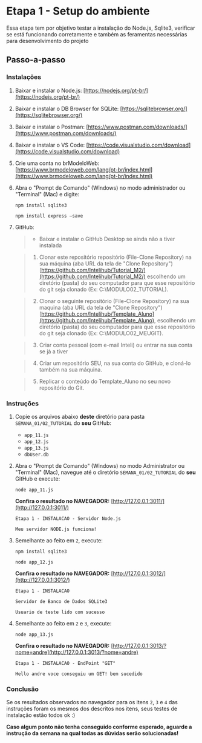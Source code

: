 # Etapa 1 - Setup do ambiente

Essa etapa tem por objetivo testar a instalação do Node.js, Sqlite3, verificar se está funcionando corretamente e também as feramentas necessárias para desenvolvimento do projeto

## Passo-a-passo

### Instalações

1. Baixar e instalar o Node.js: [https://nodejs.org/pt-br/](https://nodejs.org/pt-br/)
2. Baixar e instalar o DB Browser for SQLite: [https://sqlitebrowser.org/](https://sqlitebrowser.org/)
3. Baixar e instalar o Postman: [https://www.postman.com/downloads/](https://www.postman.com/downloads/)
4. Baixar e instalar o VS Code:  [https://code.visualstudio.com/download](https://code.visualstudio.com/download)
5. Crie uma conta no brModeloWeb:  [https://www.brmodeloweb.com/lang/pt-br/index.html](https://www.brmodeloweb.com/lang/pt-br/index.html)
6. Abra o "Prompt de Comando" (Windows) no modo administrador ou "Terminal" (Mac) e digite:

   `npm install sqlite3`
   
   `npm install express –save`

7. GitHub:
  
   > * Baixar e instalar o GitHub Desktop se ainda não a tiver instalada

   > 1. Clonar este repositório repositório (File-Clone Repository) na sua máquina (aba URL da tela de "Clone Repository") [https://github.com/Intelihub/Tutorial_M2/](https://github.com/Intelihub/Tutorial_M2/) escolhendo um diretório (pasta) do seu computador para que esse repositório do git seja clonado (Ex: C:\MODULO02_TUTORIAL).

   > 2. Clonar o seguinte repositório (File-Clone Repository) na sua maquina (aba URL da tela de "Clone Repository")  [https://github.com/Intelihub/Template_Aluno](https://github.com/Intelihub/Template_Aluno), escolhendo um diretório (pasta) do seu computador para que esse repositório do git seja clonado (Ex: C:\MODULO02_MEUGIT).

   > 3. Criar conta pessoal (com e-mail Inteli) ou entrar na sua conta se já a tiver

   > 4. Criar um repositório SEU, na sua conta do GitHub, e cloná-lo também na sua máquina.

   > 5. Replicar o conteúdo do Template_Aluno no seu novo repositório do Git.


### Instruções

1. Copie os arquivos abaixo **deste** diretório para pasta `SEMANA_01/02_TUTORIAL` do **seu** GitHub:
   
	- `app_11.js`
	- `app_12.js`
	- `app_13.js`
	- `dbUser.db`

2. Abra o "Prompt de Comando" (Windows) no modo Administrator ou "Terminal" (Mac), navegue até o diretório `SEMANA_01/02_TUTORIAL` do **seu** GitHub e execute:

	`node app_11.js`

	**Confira o resultado no NAVEGADOR:** [http://127.0.0.1:3011/](http://127.0.0.1:3011/)

	`Etapa 1 - INSTALACAO - Servidor Node.js`

	`Meu servidor NODE.js funciona!`

3. Semelhante ao feito em `2`, execute:

	`npm install sqlite3`

  	`node app_12.js`
   
	**Confira o resultado no NAVEGADOR:** [http://127.0.0.1:3012/](http://127.0.0.1:3012/)

	`Etapa 1 - INSTALACAO`
   
	`Servidor de Banco de Dados SQLite3`
   
	`Usuario de teste lido com sucesso`

4. Semelhante ao feito em `2` e `3`, execute:

	`node app_13.js`

	**Confira o resultado no NAVEGADOR:** [http://127.0.0.1:3013/?nome=andre](http://127.0.0.1:3013/?nome=andre)
	
	`Etapa 1 - INSTALACAO - EndPoint "GET"`
   
	`Hello andre voce conseguiu um GET! bem sucedido`

### Conclusão
Se os resultados observados no navegador para os itens `2`, `3` e `4` das instruções foram os mesmos dos descritos nos itens, seus testes de instalação estão todos ok :)

**Caso algum ponto não tenha conseguido conforme esperado, aguarde a instrução da semana na qual todas as dúvidas serão solucionadas!**
